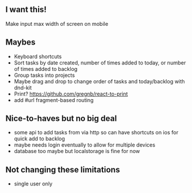 ## I want this!

Make input max width of screen on mobile


## Maybes
- Keyboard shortcuts
- Sort tasks by date created, number of times added to today, or number of times added to backlog
- Group tasks into projects
- Maybe drag and drop to change order of tasks and today/backlog with dnd-kit
- Print? <https://github.com/gregnb/react-to-print>
- add #url fragment-based routing



## Nice-to-haves but no big deal

- some api to add tasks from via http so can have shortcuts on ios for quick add to backlog
- maybe needs login eventually to allow for multiple devices
- database too maybe but localstorage is fine for now


## Not changing these limitations
- single user only

